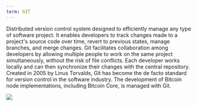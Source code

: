 ```yaml
---
term: GIT
---
```


Distributed version control system designed to efficiently manage any type of software project. It enables developers to track changes made to a project's source code over time, revert to previous states, manage branches, and merge changes. Git facilitates collaboration among developers by allowing multiple people to work on the same project simultaneously, without the risk of file conflicts. Each developer works locally and can then synchronize their changes with the central repository. Created in 2005 by Linus Torvalds, Git has become the de facto standard for version control in the software industry. The development of Bitcoin node implementations, including Bitcoin Core, is managed with Git.

![](../../dictionnaire/assets/47.webp)